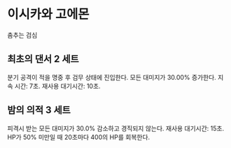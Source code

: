 # 이시카와 고에몬

춤추는 검심

## 최초의 댄서 2 세트

분기 공격이 적을 명중 후 검무 상태에 진입한다. 모든 대미지가 30.00% 증가한다. 지속 시간: 7초. 재사용 대기시간: 10초.

## 밤의 의적 3 세트

피격시 받는 모든 대미지가 30.0% 감소하고 경직되지 않는다. 재사용 대기시간: 15초. HP가 50% 미만일 때 20초마다 400의 HP를 회복한다.
